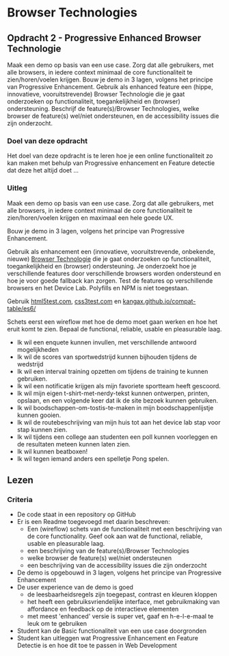 # Browser Technologies
## Opdracht 2 - Progressive Enhanced Browser Technologie
Maak een demo op basis van een use case. Zorg dat alle gebruikers, met alle browsers, in iedere context minimaal de core functionaliteit te zien/horen/voelen krijgen. Bouw je demo in 3 lagen, volgens het principe van Progressive Enhancement. Gebruik als enhanced feature een (hippe, innovatieve, vooruitstrevende) Browser Technologie die je gaat onderzoeken op functionaliteit, toegankelijkheid en (browser) ondersteuning. Beschrijf de feature(s)/Browser Technologies, welke browser de feature(s) wel/niet ondersteunen, en de accessibility issues die zijn onderzocht.

### Doel van deze opdracht
Het doel van deze opdracht is te leren hoe je een online functionaliteit zo kan maken met behulp van Progressive enhancement en Feature detectie dat deze het altijd doet ...

### Uitleg
Maak een demo op basis van een use case. Zorg dat alle gebruikers, met alle browsers, in iedere context minimaal de core functionaliteit te zien/horen/voelen krijgen en maximaal een hele goede UX.

Bouw je demo in 3 lagen, volgens het principe van Progressive Enhancement.

Gebruik als enhancement een (innovatieve, vooruitstrevende, onbekende, nieuwe) [Browser Technologie](https://platform.html5.org) die je gaat onderzoeken op functionaliteit, toegankelijkheid en (browser) ondersteuning. Je onderzoekt hoe je verschillende features door verschillende browsers worden ondersteund en hoe je voor goede fallback kan zorgen. Test de features op verschillende browsers en het Device Lab. Polyfills en NPM is niet toegestaan.

Gebruik [html5test.com](https://html5test.com), [css3test.com](http://css3test.com) en [kangax.github.io/compat-table/es6/](https://kangax.github.io/compat-table/es6/)


Schets eerst een wireflow met hoe de demo moet gaan werken en hoe het eruit komt te zien. Bepaal de functional, reliable, usable en pleasurable laag.

* Ik wil een enquete kunnen invullen, met verschillende antwoord mogelijkheden
* Ik wil de scores van sportwedstrijd kunnen bijhouden tijdens de wedstrijd
* Ik wil een interval training opzetten om tijdens de training te kunnen gebruiken.
* Ik wil een notificatie krijgen als mijn favoriete sportteam heeft gescoord.
* Ik wil mijn eigen t-shirt-met-nerdy-tekst kunnen ontwerpen, printen, opslaan, en een volgende keer dat ik de site bezoek kunnen gebruiken.
* Ik wil boodschappen-om-tostis-te-maken in mijn boodschappenlijstje kunnen gooien.
* Ik wil de routebeschrijving van mijn huis tot aan het device lab stap voor stap kunnen zien.
* Ik wil tijdens een college aan studenten een poll kunnen voorleggen en de resultaten meteen kunnen laten zien.
* Ik wil kunnen beatboxen!
* Ik wil tegen iemand anders een spelletje Pong spelen.



Lezen
-



### Criteria
- De code staat in een repository op GitHub
- Er is een Readme toegevoegd met daarin beschreven:
  - Een (wireflow) schets van de functionaliteit met een beschrijving van de core functionality. Geef ook aan wat de  functional, reliable, usable en pleasurable laag.
  - een beschrijving van de feature(s)/Browser Technologies
  - welke browser de feature(s) wel/niet ondersteunen
  - een beschrijving van de accessibility issues die zijn onderzocht
- De demo is opgebouwd in 3 lagen, volgens het principe van Progressive Enhancement
- De user experience van de demo is goed
  - de leesbaarheidsregels zijn toegepast, contrast en kleuren kloppen
  - het heeft een gebruiksvriendelijke interface, met gebruikmaking van affordance en feedback op de interactieve elementen
  - met meest 'enhanced' versie is super vet, gaaf en h-e-l-e-maal te leuk om te gebruiken
- Student kan de Basic functionaliteit van een use case doorgronden
- Student kan uitleggen wat Progressive Enhancement en Feature Detectie is en hoe dit toe te passen in Web Development
